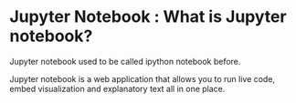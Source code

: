 # Jupyter Notebook : What is Jupyter notebook?

Jupyter notebook used to be called ipython notebook before.

Jupyter notebook is a web application that allows you to run live code, embed visualization and explanatory text all in one place.

